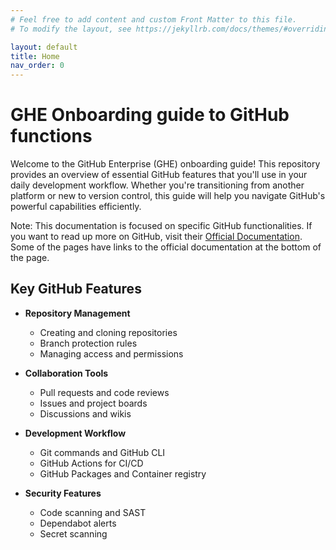 ```yaml
---
# Feel free to add content and custom Front Matter to this file.
# To modify the layout, see https://jekyllrb.com/docs/themes/#overriding-theme-defaults

layout: default
title: Home
nav_order: 0
---
```

# GHE Onboarding guide to GitHub functions

Welcome to the GitHub Enterprise (GHE) onboarding guide! This repository provides an overview of essential GitHub features that you'll use in your daily development workflow. Whether you're transitioning from another platform or new to version control, this guide will help you navigate GitHub's powerful capabilities efficiently.

Note: This documentation is focused on specific GitHub functionalities. If you want to read up more on GitHub, visit their <a href="https://docs.github.com/" target="_blank">Official Documentation</a>. Some of the pages have links to the official documentation at the bottom of the page.

## Key GitHub Features

- **Repository Management**
  - Creating and cloning repositories
  - Branch protection rules
  - Managing access and permissions

- **Collaboration Tools**
  - Pull requests and code reviews
  - Issues and project boards
  - Discussions and wikis

- **Development Workflow**
  - Git commands and GitHub CLI
  - GitHub Actions for CI/CD
  - GitHub Packages and Container registry

- **Security Features**
  - Code scanning and SAST
  - Dependabot alerts
  - Secret scanning
  
